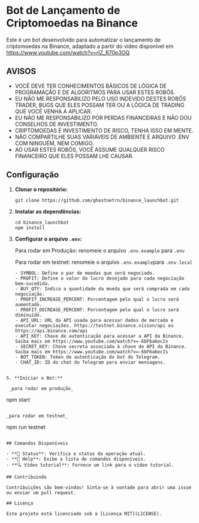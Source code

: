 # Bot de Lançamento de Criptomoedas na Binance

Este é um bot desenvolvido para automatizar o lançamento de criptomoedas na Binance, adaptado a partir do vídeo disponível em https://www.youtube.com/watch?v=rlZ_R70p3OQ

## AVISOS

- VOCÊ DEVE TER CONHECIMENTOS BÁSICOS DE LÓGICA DE PROGRAMAÇÃO E DE ALGORITMOS PARA USAR ESTES ROBÔS.
- EU NÃO ME RESPONSABILIZO PELO USO INDEVIDO DESTES ROBÔS TRADER, BUGS QUE ELES POSSAM TER OU A LÓGICA DE TRADING QUE VOCÊ VENHA A APLICAR.
- EU NÃO ME RESPONSABILIZO POR PERDAS FINANCEIRAS E NÃO DOU CONSELHOS DE INVESTIMENTO.
- CRIPTOMOEDAS É INVESTIMENTO DE RISCO, TENHA ISSO EM MENTE.
- NÃO COMPARTILHE SUAS VARIÁVEIS DE AMBIENTE E ARQUIVO .ENV COM NINGUÉM, NEM COMIGO.
- AO USAR ESTES ROBÔS, VOCÊ ASSUME QUALQUER RISCO FINANCEIRO QUE ELES POSSAM LHE CAUSAR.

## Configuração

1. **Clonar o repositório:**

   ```
   git clone https://github.com/ghostnetrn/binance_launchbot.git
   ```

2. **Instalar as dependências:**

   ```
   cd binance_launchbot
   npm install
   ```

3. **Configurar o arquivo `.env`:**

   Para rodar em Produção: renomeie o arquivo `.env.example` para `.env`

   Para rodar em testnet: renomeie o arquivo `.env.example`para `.env.local`

   ```
   - SYMBOL: Define o par de moedas que será negociado.
   - PROFIT: Define o valor do lucro desejado para cada negociação bem-sucedida.
   - BUY_QTY: Indica a quantidade da moeda que será comprada em cada negociação.
   - PROFIT_INCREASE_PERCENT: Porcentagem pelo qual o lucro será aumentado.
   - PROFIT_DECREASE_PERCENT: Porcentagem pelo qual o lucro será diminuído.
   - API_URL: URL da API usada para acessar dados de mercado e executar negociações. https://testnet.binance.vision/api ou https://api.binance.com/api
   - API_KEY: Chave de autenticação para acessar a API da Binance. Saiba mais em https://www.youtube.com/watch?v=-6bF6a6ecIs
   - SECRET_KEY: Chave secreta associada à chave de API da Binance. Saiba mais em https://www.youtube.com/watch?v=-6bF6a6ecIs
   - BOT_TOKEN: Token de autenticação do bot do Telegram.
   - CHAT_ID: ID do chat do Telegram para enviar mensagens.
   ```

```

5. **Iniciar o Bot:**

 _para rodar em produção_

```

npm start

```

_para rodar em testnet_

```

npm run testnet

```

## Comandos Disponíveis

- **🧾 Status**: Verifica o status da operação atual.
- **📖 Help**: Exibe a lista de comandos disponíveis.
- **🔍 Vídeo tutorial**: Fornece um link para o vídeo tutorial.

## Contribuindo

Contribuições são bem-vindas! Sinta-se à vontade para abrir uma issue ou enviar um pull request.

## Licença

Este projeto está licenciado sob a [Licença MIT](LICENSE).
```
